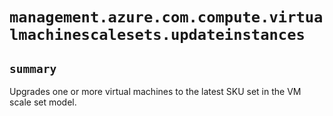 # `management.azure.com.compute.virtualmachinescalesets.updateinstances`

## `summary`
Upgrades one or more virtual machines to the latest SKU set in the VM scale set model.


